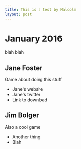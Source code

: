 ```yaml
---
title: This is a test by Malcolm
layout: post
---
```


# January 2016

blah blah

## Jane Foster

Game about doing this stuff

* Jane's website
* Jane's twitter
* Link to download

## Jim Bolger

Also a cool game

* Another thing
* Blah
